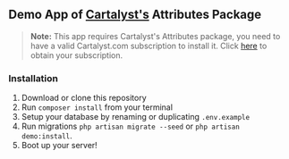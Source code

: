 ## Demo App of [Cartalyst's](https://cartalyst.com) Attributes Package

> **Note:** This app requires Cartalyst's Attributes package, you need to have a valid Cartalyst.com subscription to install it. Click [here](https://www.cartalyst.com/pricing) to obtain your subscription.

### Installation

1. Download or clone this repository
2. Run `composer install` from your terminal
3. Setup your database by renaming or duplicating `.env.example`
4. Run migrations `php artisan migrate --seed` or `php artisan demo:install`.
5. Boot up your server!
